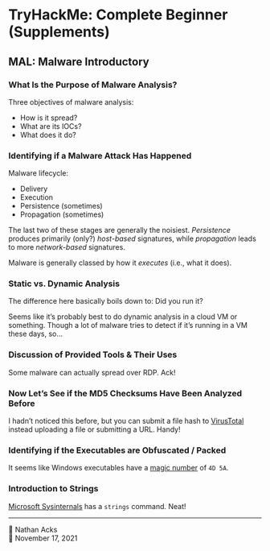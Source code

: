 # TryHackMe: Complete Beginner (Supplements)

## MAL: Malware Introductory

### What Is the Purpose of Malware Analysis?

Three objectives of malware analysis:

* How is it spread?
* What are its IOCs?
* What does it do?

### Identifying if a Malware Attack Has Happened

Malware lifecycle:

* Delivery
* Execution
* Persistence (sometimes)
* Propagation (sometimes)

The last two of these stages are generally the noisiest. *Persistence* produces primarily (only?) *host-based* signatures, while *propagation* leads to more *network-based* signatures.

Malware is generally classed by how it *executes* (i.e., what it does).

### Static vs. Dynamic Analysis

The difference here basically boils down to: Did you run it?

Seems like it’s probably best to do dynamic analysis in a cloud VM or something. Though a lot of malware tries to detect if it’s running in a VM these days, so…

### Discussion of Provided Tools & Their Uses

Some malware can actually spread over RDP. Ack!

### Now Let’s See if the MD5 Checksums Have Been Analyzed Before

I hadn’t noticed this before, but you can submit a file hash to [VirusTotal](https://www.virustotal.com/) instead uploading a file or submitting a URL. Handy!

### Identifying if the Executables are Obfuscated / Packed

It seems like Windows executables have a [magic number](../notes/magic-numbers.md) of `4D 5A`.

### Introduction to Strings

[Microsoft Sysinternals](https://docs.microsoft.com/en-us/sysinternals/) has a `strings` command. Neat!

- - - -

👤 Nathan Acks  
📅 November 17, 2021
